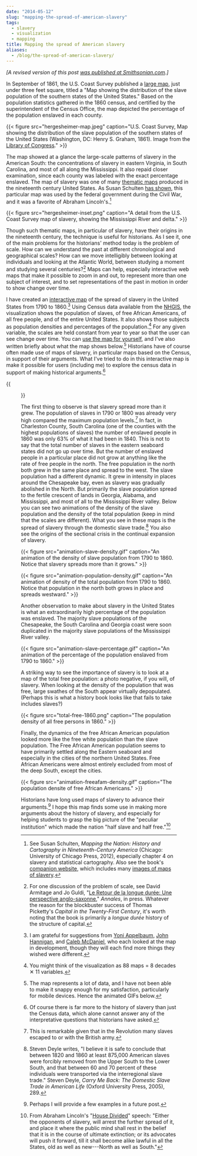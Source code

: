 ```yaml
---
date: "2014-05-12"
slug: "mapping-the-spread-of-american-slavery"
tags:
  - slavery
  - visualization
  - mapping
title: Mapping the spread of American slavery
aliases:
  - /blog/the-spread-of-american-slavery/
---
```


_\[A revised version of this post [was published at Smithsonian.com](http://www.smithsonianmag.com/history/maps-reveal-slavery-expanded-across-united-states-180951452/).\]_

In September of 1861, the U.S. Coast Survey published a [large map](<http://memory.loc.gov/cgi-bin/map_item.pl?data=/home/www/data/gmd/gmd386/g3861/g3861e/cw0013200.jp2&style=gmd&itemLink=r?ammem/gmd:@field(NUMBER+@band(g3861e+cw0013200))&title=Map%20showing%20the%20distribution%20of%20the%20slave%20population%20of%20the%20southern%20states%20of%20the%20United%20States.%20%20Compiled%20from%20the%20census%20of%201860%20Drawn%20by%20E.%20Hergesheimer.%20Engr.%20by%20Th.%20Leonhardt.>), just under three feet square, titled a "Map showing the distribution of the slave population of the southern states of the United States." Based on the population statistics gathered in the 1860 census, and certified by the superintendent of the Census Office, the map depicted the percentage of the population enslaved in each county.

{{< figure src="hergesheimer-map.jpeg" caption="U.S. Coast Survey, Map showing the distribution of the slave population of the southern states of the United States (Washington, DC: Henry S. Graham, 1861). Image from the [Library of Congress](http://memory.loc.gov/cgi-bin/map_item.pl?data=/home/www/data/gmd/gmd386/g3861/g3861e/cw0013200.jp2&style=gmd&itemLink=r?ammem/gmd:@field(NUMBER+@band(g3861e+cw0013200))&title=Map%20showing%20the%20distribution%20of%20the%20slave%20population%20of%20the%20southern%20states%20of%20the%20United%20States.%20%20Compiled%20from%20the%20census%20of%201860%20Drawn%20by%20E.%20Hergesheimer.%20Engr.%20by%20Th.%20Leonhardt.)." >}}

The map showed at a glance the large-scale patterns of slavery in the American South: the concentrations of slavery in eastern Virginia, in South Carolina, and most of all along the Mississippi. It also repaid closer examination, since each county was labeled with the exact percentage enslaved. The map of slavery was one of many [thematic maps](http://en.wikipedia.org/wiki/Thematic_map) produced in the nineteenth century United States. As Susan Schulten [has shown](http://www.amazon.com/gp/product/022610396X/ref=as_li_tl?ie=UTF8&camp=1789&creative=390957&creativeASIN=022610396X&linkCode=as2&tag=thebacgla-20&linkId=SIPUV2SKCZMZALQP), this particular map was used by the federal government during the Civil War, and it was a favorite of Abraham Lincoln's.[^1]

{{< figure src="hergesheimer-inset.png" caption="A detail from the U.S. Coast Survey map of slavery, showing the Mississippi River and delta." >}}

Though such thematic maps, in particular of slavery, have their origins in the nineteenth century, the technique is useful for historians. As I see it, one of the main problems for the historians' method today is the problem of scale. How can we understand the past at different chronological and geographical scales? How can we move intelligibly between looking at individuals and looking at the Atlantic World, between studying a moment and studying several centuries?[^2] Maps can help, especially interactive web maps that make it possible to zoom in and out, to represent more than one subject of interest, and to set representations of the past in motion in order to show change over time.

<!--more-->

I have created an [interactive map](https://lincolnmullen.com/projects/slavery/) of the spread of slavery in the United States from 1790 to 1860.[^3] Using Census data available from the [NHGIS](https://www.nhgis.org/), the visualization shows the population of slaves, of free African Americans, of all free people, and of the entire United States. It also shows those subjects as population densities and percentages of the population.[^4] For any given variable, the scales are held constant from year to year so that the user can see change over time. You can [use the map for yourself](http://lincolnmullen.com/projects/slavery/), and I've also written briefly about what the map shows below.[^5] Historians have of course often made use of maps of slavery, in particular maps based on the Census, in support of their arguments. What I've tried to do in this interactive map is make it possible for users (including me) to explore the census data in support of making historical arguments.[^6]

{{<figure src="visualization-screenshot-1.png" caption="Screen shot of the [interactive map of U.S. slavery](http://lincolnmullen.com/projects/slavery/).">}}

The first thing to observe is that slavery spread more than it grew. The population of slaves in 1790 or 1800 was already very high compared the maximum population levels.[^7] In fact, in Charleston County, South Carolina (one of the counties with the highest populations of slaves) the number of enslaved people in 1860 was only 63% of what it had been in 1840. This is not to say that the total number of slaves in the eastern seaboard states did not go up over time. But the number of enslaved people in a particular place did not grow at anything like the rate of free people in the north. The free population in the north both grew in the same place and spread to the west. The slave population had a different dynamic. It grew in intensity in places around the Chesapeake bay, even as slavery was gradually abolished in the North. But primarily the slave population spread to the fertile crescent of lands in Georgia, Alabama, and Mississippi, and most of all to the Mississippi River valley. Below you can see two animations of the density of the slave population and the density of the total population (keep in mind that the scales are different). What you see in these maps is the spread of slavery through the domestic slave trade.[^8] You also see the origins of the sectional crisis in the continual expansion of slavery.

{{< figure src="animation-slave-density.gif" caption="An animation of the density of slave population from 1790 to 1860. Notice that slavery spreads more than it grows." >}}

{{< figure src="animation-population-density.gif" caption="An animation of density of the total population from 1790 to 1860. Notice that population in the north both grows in place and spreads westward." >}}

Another observation to make about slavery in the United States is what an extraordinarily high percentage of the population was enslaved. The majority slave populations of the Chesapeake, the South Carolina and Georgia coast were soon duplicated in the majority slave populations of the Mississippi River valley.

{{< figure src="animation-slave-percentage.gif" caption="An animation of the percentage of the population enslaved from 1790 to 1860." >}}

A striking way to see the importance of slavery is to look at a map of the total free population: a photo negative, if you will, of slavery. When looking at the density of the population that was free, large swathes of the South appear virtually depopulated. (Perhaps this is what a history book looks like that fails to take includes slaves?)

{{< figure src="total-free-1860.png" caption="The population density of all free persons in 1860." >}}

Finally, the dynamics of the free African American population looked more like the free white population than the slave population. The Free African American population seems to have primarily settled along the Eastern seaboard and especially in the cities of the northern United States. Free African Americans were almost entirely excluded from most of the deep South, except the cities.

{{< figure src="animation-freeafam-density.gif" caption="The population densite of free African Americans." >}}

Historians have long used maps of slavery to advance their arguments.[^9] I hope this map finds some use in making more arguments about the history of slavery, and especially for helping students to grasp the big picture of the "peculiar institution" which made the nation "half slave and half free."[^10]

[^1]: See Susan Schulten, _Mapping the Nation: History and Cartography in Nineteenth-Century America_ (Chicago: University of Chicago Press, 2012), especially chapter 4 on slavery and statistical cartography. Also see the book's [companion website](http://www.mappingthenation.com/), which includes many [images of maps of slavery](http://www.mappingthenation.com/index.php/chapter/index/4).

[^2]: For one discussion of the problem of scale, see David Armitage and Jo
Guldi, "[Le Retour de la longue durée: Une perspective
anglo-saxonne](http://scholar.harvard.edu/armitage/publications/return-longue-dur%C3%A9e),"
*Annales*, in press. Whatever the reason for the blockbuster success of
Thomas Picketty's *Capital in the Twenty-First Century*, it\'s worth
noting that the book is primarily a *longue durée* history of the
structure of capital.

[^3]: I am grateful for suggestions from [Yoni Appelbaum](https://twitter.com/YAppelbaum), [John Hannigan](https://twitter.com/jhannigan), and [Caleb McDaniel](http://wcm1.web.rice.edu/), who each looked at the map in development, though they will each find more things they wished were different.

[^4]: You might think of the visualization as 88 maps = 8 decades ✕ 11
variables.

[^5]: The map represents a lot of data, and I have not been able to make it
snappy enough for my satisfaction, particularly for mobile devices.
Hence the animated GIFs below.

[^6]: Of course there is far more to the history of slavery than just the
Census data, which alone cannot answer any of the interpretative
questions that historians have asked.

[^7]: This is remarkable given that in the Revolution many slaves escaped to
or with the British army.

[^8]: Steven Deyle writes, "I believe it is safe to conclude that between
1820 and 1860 at least 875,000 American slaves were forcibly removed
from the Upper South to the Lower South, and that between 60 and 70
percent of these individuals were transported via the interregional
slave trade." Steven Deyle, *Carry Me Back: The Domestic Slave Trade in
American Life* (Oxford University Press, 2005), 289.

[^9]: Perhaps I will provide a few examples in a future post.

[^10]: From Abraham Lincoln's "[House
Divided](http://www.pbs.org/wgbh/aia/part4/4h2934t.html)" speech:
"Either the opponents of slavery, will arrest the further spread of it,
and place it where the public mind shall rest in the belief that it is
in the course of ultimate extinction; or its advocates will push it
forward, till it shall become alike lawful in all the States, old as
well as new---North as well as South."

